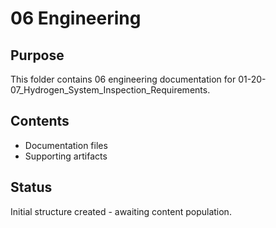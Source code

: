# 06 Engineering

## Purpose
This folder contains 06 engineering documentation for 01-20-07_Hydrogen_System_Inspection_Requirements.

## Contents
- Documentation files
- Supporting artifacts

## Status
Initial structure created - awaiting content population.
